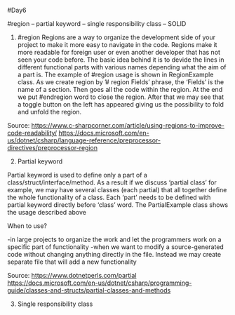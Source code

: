 #Day6

#region – partial keyword – single responsibility class – SOLID

1.	#region
Regions are a way to organize the development side of your project to make it more easy to navigate in the code. Regions make it more readable for foreign user or even another developer that has not seen your code before. The basic idea behind it is to devide the lines in different functional parts with various names depending what the aim of a part is. The example of #region usage is shown in RegionExample class. As we create region by ’# region Fields’ phrase, the ‘Fields’ is the name of a section. Then goes all the code within the region. At the end we put #endregion word to close the region. After that we may see that a toggle button on the left has appeared giving us the possibility to fold and unfold the region.

Source:
https://www.c-sharpcorner.com/article/using-regions-to-improve-code-readability/
https://docs.microsoft.com/en-us/dotnet/csharp/language-reference/preprocessor-directives/preprocessor-region

2.	Partial keyword

Partial keyword is used to define only a part of a class/struct/interface/method. As a result if we discuss ‘partial class’ for example, we may have several classes (each partial) that all together define the whole functionality of a class. Each ‘part’ needs to be defined with partial keyword directly before ‘class’ word. The PartialExample class shows the usage described above

When to use?

-in large projects to organize the work and let the programmers work on a specific part of functionality
-when we want to modify a source-generated code without changing anything directly in the file. Instead we may create separate file that will add a new functionality

Source:
https://www.dotnetperls.com/partial
https://docs.microsoft.com/en-us/dotnet/csharp/programming-guide/classes-and-structs/partial-classes-and-methods

3.	Single responsibility class


